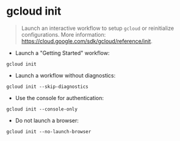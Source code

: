 # gcloud init

> Launch an interactive workflow to setup `gcloud` or reinitialize configurations.
> More information: <https://cloud.google.com/sdk/gcloud/reference/init>.

- Launch a "Getting Started" workflow:

`gcloud init`

- Launch a workflow without diagnostics:

`gcloud init --skip-diagnostics`

- Use the console for authentication:

`gcloud init --console-only`

- Do not launch a browser:

`gcloud init --no-launch-browser`
